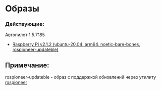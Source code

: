 # Образы
### Действующие:
Автопилот 1.5.7185
* [Raspberry Pi v2.1.2 (ubuntu-20.04, arm64, noetic-bare-bones, rospioneer-updateble)](https://disk.yandex.ru/d/tTwHeTS1SWa4xQ)

## Примечание:
rospioneer-updateble - образ с поддержкой обновлений через утилиту [rospioneer](https://github.com/IlyaDanilenko/rospioneer)
